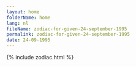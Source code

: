 ```yaml
---
layout: home
folderName: home
lang: nl
fileName: zodiac-for-given-24-september-1995
permalink: zodiac-for-given-24-september-1995
date: 24-09-1995
---
```

{% include zodiac.html %}
